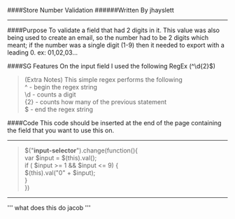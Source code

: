 ####Store Number Validation
######Written By jhayslett
___
####Purpose
To validate a field that had 2 digits in it. This value was also being used to create an email, so the number had to be 2 digits which meant; if the number was a single digit (1-9) then it needed to export with a leading 0. ex: 01,02,03...

####SG Features
On the input field I used the following RegEx (^\d{2}$)
> (Extra Notes)
> This simple regex performs the following  
> ^ - begin the regex string  
> \d - counts a digit  
> {2} - counts how many of the previous statement  
> $ - end the regex string

####Code
This code should be inserted at the end of the page containing the field that you want to use this on.
____
>$("**input-selector**").change(function(){  
>	var $input = $(this).val();  
>	if ( $input >= 1 && $input <= 9) {  
>		$(this).val("0" + $input);  
>    }  
> })  
___


'''
what does this do
jacob
'''
